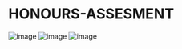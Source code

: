 ﻿# HONOURS-ASSESMENT
![image](https://github.com/user-attachments/assets/3e688ad1-8887-4384-9598-ff9c68a74ce4)
![image](https://github.com/user-attachments/assets/08e2deff-8db0-4d37-b914-bb0e6012b7d5)
![image](https://github.com/user-attachments/assets/6cc8aa6f-de70-4af4-887c-6e3c360d21f9)


